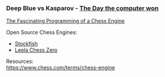 ### Deep Blue vs Kasparov - [The Day the computer won](https://youtu.be/NJarxpYyoFI)


[The Fascinating Programming of a Chess Engine](https://youtu.be/w4FFX_otR-4)


Open Source Chess Engines:
- [Stockfish](https://github.com/official-stockfish/Stockfish)
- [Leela Chess Zero](https://github.com/LeelaChessZero/lc0)


Resources:  
https://www.chess.com/terms/chess-engine